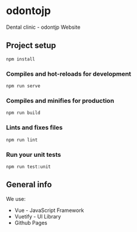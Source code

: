 # odontojp
Dental clinic - odontjp Website

## Project setup
```
npm install
```

### Compiles and hot-reloads for development
```
npm run serve
```

### Compiles and minifies for production
```
npm run build
```

### Lints and fixes files
```
npm run lint
```

### Run your unit tests
```
npm run test:unit
```
## General info
We use:
* Vue - JavaScript Framework
* Vuetify - UI Library
* Github Pages
